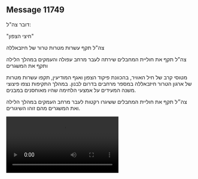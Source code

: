 ## Message 11749

דובר צה"ל:

"חיצי הצפון"

צה"ל תקף עשרות מטרות טרור של חיזבאללה

צה"ל תקף את חוליית המחבלים שירתה לעבר מרחב עפולה והעמקים במהלך הלילה ותקף את המשגרים

מטוסי קרב של חיל האוויר, בהכוונת פיקוד הצפון ואגף המודיעין, תקפו עשרות מטרות של ארגון הטרור חיזבאללה במספר מרחבים בדרום לבנון. במהלך התקיפות נצפו פיצוצי משנה המעידים על אמצעי הלחימה שהיו מאוחסנים במבנים. 
 
צה״ל תקף את חוליית המחבלים ששיגרו רקטות לעבר מרחב העמקים במהלך הלילה ואת המשגרים מהם זוהו השיגורים.

![Video](https://data.iron-swords.co.il/2024/September/24/11749/11749_media.mp4)
